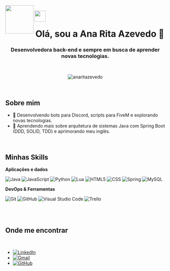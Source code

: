 <img align="left" height="89" src="https://media3.giphy.com/media/v1.Y2lkPTc5MGI3NjExOG9uZGZpdW1sOHM3eXl5bHpxZzFoNmQwanVvMmdzdG4yOGdoNGxqeCZlcD12MV9pbnRlcm5hbF9naWZfYnlfaWQmY3Q9cw/6KirhLJyR7oMcwgJQk/giphy.gif"  />
<br>
<img align="left" height="35" src="https://media3.giphy.com/media/v1.Y2lkPTc5MGI3NjExNXdiZzV5Zjc2anppZ282ZDNveWswdTM0aWplZWJlamhtaXB2Y2N5eSZlcD12MV9pbnRlcm5hbF9naWZfYnlfaWQmY3Q9dHM/Cg9oeBXqFayCq26ggf/giphy.gif"  />
<div align="center">
</div>

<br>
<h1 align="center">Olá, sou a Ana Rita Azevedo 👋 </h1>
<h3 align="center">Desenvolvedora back-end e  sempre em busca de aprender novas tecnologias.</h3>
<br>

<div align="center"> 
  <p align="center"> 
    <img src="https://komarev.com/ghpvc/?username=anaritazevedo&label=Profile%20views&color=0e75b6&style=flat" alt="anaritazevedo" /> 
  </p>
</div>

<br>

## Sobre mim

- 🤔 Desenvolvendo bots para Discord, scripts para FiveM e explorando novas tecnologias.
- 🌱 Aprendendo mais sobre arquitetura de sistemas Java com Spring Boot (DDD, SOLID, TDD) e aprimorando meu inglês.
<br>


## Minhas Skills

**Aplicações e dados**

![Java](https://img.shields.io/badge/-Java-333333?style=flat&logo=Java&logoColor=007396)
![JavaScript](https://img.shields.io/badge/-JavaScript-333333?style=flat&logo=javascript)
![Python](https://img.shields.io/badge/-Python-333333?style=flat&logo=python)
![Lua](https://img.shields.io/badge/-Lua-333333?style=flat&logo=lua&logoColor=2C2D72)
![HTML5](https://img.shields.io/badge/-HTML5-333333?style=flat&logo=HTML5)
![CSS](https://img.shields.io/badge/-CSS-333333?style=flat&logo=CSS3&logoColor=1572B6)
![Spring](https://img.shields.io/badge/-Spring-333333?style=flat&logo=spring&logoColor=6DB33F)
![MySQL](https://img.shields.io/badge/-MySQL-333333?style=flat&logo=mysql)
<br>

**DevOps & Ferramentas**

![Git](https://img.shields.io/badge/-Git-333333?style=flat&logo=git)
![GitHub](https://img.shields.io/badge/-GitHub-333333?style=flat&logo=github)
![Visual Studio Code](https://img.shields.io/badge/-Visual%20Studio%20Code-333333?style=flat&logo=visual-studio-code&logoColor=007ACC)
![Trello](https://img.shields.io/badge/-Trello-333333?style=flat&logo=trello&logoColor=007ACC)

<br>
<br>

## Onde me encontrar
<br>

-   [![LinkedIn](https://custom-icon-badges.demolab.com/badge/LinkedIn-0A66C2?logo=linkedin-white&logoColor=fff)](https://www.linkedin.com/in/anaritazevedo/)
-   [![Gmail](https://custom-icon-badges.demolab.com/badge/Gmail-D14836?logo=gmail-white&logoColor=fff)](https://mail.google.com/mail/?view=cm&fs=1&to=narritadev@gmail.com)
-   [![GitHub](https://img.shields.io/badge/%20-GitHub-181717.svg?style=flat&logo=github)](https://github.com/anaritazevedo)
  </a>
</div>

</div>
